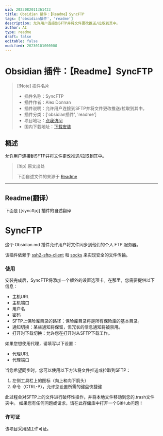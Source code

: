 ```yaml
---
uid: 2023082011361423
title: Obsidian 插件：【Readme】SyncFTP
tags: ['obsidian插件', 'readme']
description: 允许用户连接到SFTP并将文件更改推送/拉取到其中。
author: AI
type: readme
draft: false
editable: false
modified: 20230101000000
---
```


# Obsidian 插件：【Readme】SyncFTP

> [!Note] 插件名片
> - 插件名称：SyncFTP
> - 插件作者：Alex Donnan
> - 插件说明：允许用户连接到SFTP并将文件更改推送/拉取到其中。
> - 插件分类：['obsidian插件', 'readme']
> - 项目地址：[点我访问](https://github.com/alex-donnan/SyncFTP)
> - 国内下载地址：[下载安装](https://pkmer.cn/products/plugin/pluginMarket/?syncftp)

## 概述

允许用户连接到SFTP并将文件更改推送/拉取到其中。



> [!tip] 原文出处
> 
>下面自述文件的来源于 [Readme](https://ghproxy.net/https://raw.githubusercontent.com/alex-donnan/SyncFTP/master/README.md)
> 

---

## Readme(翻译）

下面是 [[syncftp]] 插件的自述翻译


# SyncFTP

这个 Obsidian.md 插件允许用户将文件同步到他们的个人 FTP 服务器。

该插件依赖于 [ssh2-sftp-client](https://www.npmjs.com/package/ssh2-sftp-client) 和 [socks](https://www.npmjs.com/package/socks) 来实现安全的文件传输。
### 使用
安装完成后，SyncFTP将添加一个额外的设置选项卡。在那里，您需要提供以下信息：
- 主机URL
- 主机端口
- 用户名
- 密码
- SFTP上保险库目录的路径：保险库目录将是所有保险库的基本目录。
- 通知切换：某些通知将保留，但冗长的信息通知将被禁用。
- 打开时下载切换：允许您在打开时从SFTP下载工作。

如果您想使用代理，请填写以下设置：
- 代理URL
- 代理端口

当您希望同步时，您可以使用以下方法将文件推送或拉取到SFTP：
1. 左侧工具栏上的图标（向上和向下箭头）
2. 命令（CTRL-P），允许您设置所需的键盘快捷键

此过程会对SFTP上的文件进行破坏性操作，并将本地文件移动到您的.trash文件夹中。
如果您有任何问题或请求，请在此存储库中打开一个GitHub问题！
### 许可证
该项目采用[MIT](https://en.wikipedia.org/wiki/MIT_License)许可证。



